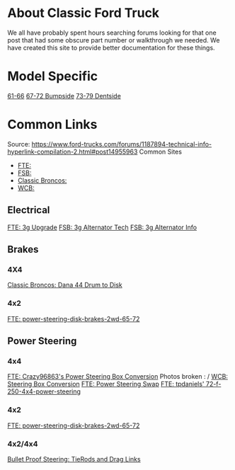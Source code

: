 <!-- TITLE: Classic Ford Truck -->
<!-- SUBTITLE: A site for documenting for clasic ford trucks -->

# About Classic Ford Truck
We all have probably spent hours searching forums looking for that one post that had some obscure part number or walkthrough we needed. We have created this site to provide better documentation for these things. 

# Model Specific
[61-66](/61-66)
[67-72 Bumpside](/67-72-bumpside)
[73-79 Dentside](/73-79-dentside)

# Common Links
Source: https://www.ford-trucks.com/forums/1187894-technical-info-hyperlink-compilation-2.html#post14955963
Common Sites
* [FTE:](https://www.ford-trucks.com)
* [FSB:](https://www.fullsizedbronco.com)
* [Classic Broncos:](http://classicbroncos.com)
* [WCB:](http://www.wcb4x4.com)
## Electrical
[FTE: 3g Upgrade](https://www.ford-trucks.com/forums/942250-just-did-a-3g-upgrade.html)
[FSB: 3g Alternator Tech](http://www.fullsizebronco.com/forum/23-technical-write-ups/7478-3g-alternator-tech.html)
[FSB: 3g Alternator Info](http://fullsizebronco.com/forum/7-1980-96-bronco-tech/55169-3g-interchange-facts-if-youre-thinking-3g-read-here-4.html)

## Brakes
### 4X4
[Classic Broncos: Dana 44 Drum to Disk](http://classicbroncos.com/disc-f150.shtml)

### 4x2
[FTE: power-steering-disk-brakes-2wd-65-72](https://www.ford-trucks.com/articles/power-steering-disk-brakes-2wd-65-72/)

## Power Steering
### 4x4
[FTE: Crazy96863's Power Steering Box Conversion](https://www.ford-trucks.com/forums/1144182-steering-box-conversion-pics.html) Photos broken : /
[WCB: Steering Box Conversion](http://www.wcb4x4.com/tech/diyrockcrawler.shtml)
[FTE: Power Steering Swap](https://www.ford-trucks.com/forums/1053921-1974-4x4-power-assist-steering-swap.html)
[FTE: tpdaniels' 72-f-250-4x4-power-steering](https://www.ford-trucks.com/forums/1019742-72-f-250-4x4-power-steering-instructions-with-pictures.html)

### 4x2
[FTE: power-steering-disk-brakes-2wd-65-72](https://www.ford-trucks.com/articles/power-steering-disk-brakes-2wd-65-72/)

### 4x2/4x4
[Bullet Proof Steering: TieRods and Drag Links](http://bulletproofsteering.com/steeringsystems.html)


